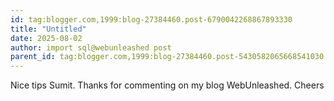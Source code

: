 ```yaml
---
id: tag:blogger.com,1999:blog-27384460.post-6790042268867893330
title: "Untitled"
date: 2025-08-02
author: import sql@webunleashed post
parent_id: tag:blogger.com,1999:blog-27384460.post-5430582065668541030
---
```


Nice tips Sumit. Thanks for commenting on my blog WebUnleashed. 
Cheers